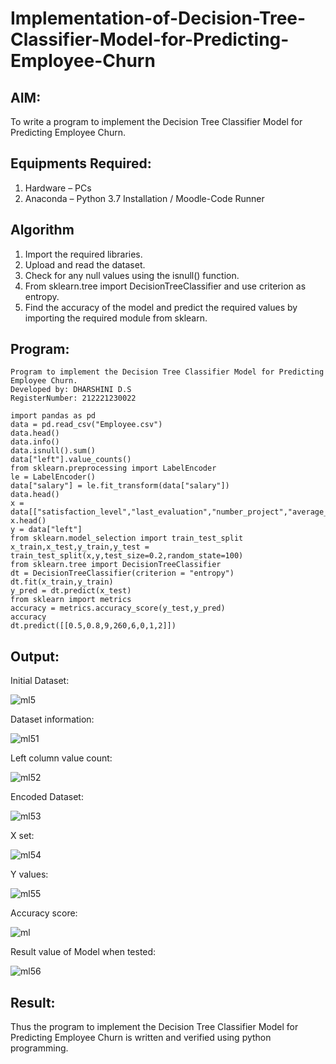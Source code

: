 # Implementation-of-Decision-Tree-Classifier-Model-for-Predicting-Employee-Churn

## AIM:
To write a program to implement the Decision Tree Classifier Model for Predicting Employee Churn.

## Equipments Required:
1. Hardware – PCs
2. Anaconda – Python 3.7 Installation / Moodle-Code Runner

## Algorithm
1. Import the required libraries.
2. Upload and read the dataset.
3. Check for any null values using the isnull() function.
4. From sklearn.tree import DecisionTreeClassifier and use criterion as entropy.
5. Find the accuracy of the model and predict the required values by importing the required module from sklearn. 

## Program:
```
Program to implement the Decision Tree Classifier Model for Predicting Employee Churn.
Developed by: DHARSHINI D.S 
RegisterNumber: 212221230022 
```
```
import pandas as pd
data = pd.read_csv("Employee.csv")
data.head()
data.info()
data.isnull().sum()
data["left"].value_counts()
from sklearn.preprocessing import LabelEncoder
le = LabelEncoder()
data["salary"] = le.fit_transform(data["salary"])
data.head()
x = data[["satisfaction_level","last_evaluation","number_project","average_montly_hours","time_spend_company","Work_accident","promotion_last_5years","salary"]]
x.head()
y = data["left"]
from sklearn.model_selection import train_test_split
x_train,x_test,y_train,y_test = train_test_split(x,y,test_size=0.2,random_state=100)
from sklearn.tree import DecisionTreeClassifier
dt = DecisionTreeClassifier(criterion = "entropy")
dt.fit(x_train,y_train)
y_pred = dt.predict(x_test)
from sklearn import metrics
accuracy = metrics.accuracy_score(y_test,y_pred)
accuracy
dt.predict([[0.5,0.8,9,260,6,0,1,2]])
```

## Output:

Initial Dataset:

![ml5](https://user-images.githubusercontent.com/93427345/174268804-73804cb8-c5fa-46cd-ac82-11ba9868b984.PNG)

Dataset information:

![ml51](https://user-images.githubusercontent.com/93427345/174268854-9fa6865d-93ba-4ded-b042-3e8ce5b903f4.PNG)

Left column value count:

![ml52](https://user-images.githubusercontent.com/93427345/174268895-d3df1678-2955-47bf-a895-0e6ff4e34ceb.PNG)

Encoded Dataset:

![ml53](https://user-images.githubusercontent.com/93427345/174268919-d2f48fc5-6988-4e56-b0cb-7bdfcf1745a9.PNG)

X set:

![ml54](https://user-images.githubusercontent.com/93427345/174268983-0c7e6bd0-5bd2-440d-84a5-8def5126921d.PNG)

Y values:

![ml55](https://user-images.githubusercontent.com/93427345/174269004-ef08308d-c2e2-4d4c-b5b2-824801528021.PNG)

Accuracy score:

![ml](https://user-images.githubusercontent.com/93427345/174269041-0150acb4-b614-4ded-b46b-358361e144bb.PNG)

Result value of Model when tested:

![ml56](https://user-images.githubusercontent.com/93427345/174269689-45ac8114-0150-4b8c-b3ee-7e57e2623969.PNG)

## Result:
Thus the program to implement the  Decision Tree Classifier Model for Predicting Employee Churn is written and verified using python programming.

